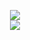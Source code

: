 <p align="center">
  <img src="https://github-readme-stats.vercel.app/api?username=Sklyvan&show_icons=true&theme=react" />
  <br>
  <img src="https://github-readme-stats.vercel.app/api/top-langs/?username=Sklyvan&theme=react" />
</p>
